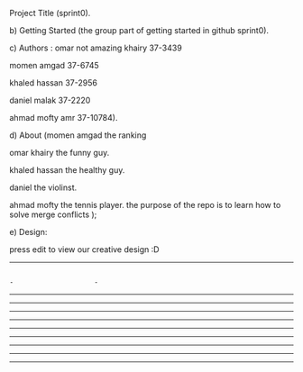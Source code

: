  Project Title (sprint0).
 
b) Getting Started (the group part of getting started in github sprint0).

c) Authors :
omar not amazing khairy 37-3439

momen amgad 37-6745

khaled hassan 37-2956

daniel malak 37-2220

ahmad mofty amr 37-10784).

d) About (momen amgad the ranking

omar khairy the funny guy.

khaled hassan the healthy guy.

daniel the violinst.

ahmad mofty the tennis player.
the purpose of the repo is to learn how to solve merge conflicts );

e) Design:

press edit to view our creative design :D 
-------------------------                   ------------       -------------------
																                  -                    -
-                                                 -                    -
-                                                 -                    -
-                                                 -                    -
-                                                 -                    - 
-                 - ----                          -                    - 
-                       -                         -                    - 
-                       -                         -                    - 
-                       -                         -                    - 
-------------------------                   -----------                -   
